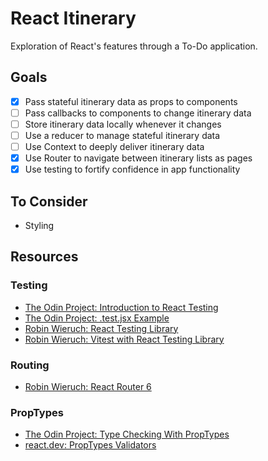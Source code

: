 # React Itinerary

Exploration of React's features through a To-Do application.

## Goals
* [x] Pass stateful itinerary data as props to components
* [ ] Pass callbacks to components to change itinerary data
* [ ] Store itinerary data locally whenever it changes
* [ ] Use a reducer to manage stateful itinerary data
* [ ] Use Context to deeply deliver itinerary data
* [x] Use Router to navigate between itinerary lists as pages
* [x] Use testing to fortify confidence in app functionality

## To Consider
- Styling

## Resources
### Testing
- [The Odin Project: Introduction to React Testing](https://www.theodinproject.com/lessons/node-path-react-new-introduction-to-react-testing)
- [The Odin Project: .test.jsx Example](https://github.com/TheOdinProject/theodinproject/blob/0886578d5b27a967e6bba2b31f212efe284d9413/app/javascript/components/project-submissions/components/__tests__/submissions-list.test.jsx)
- [Robin Wieruch: React Testing Library](https://www.robinwieruch.de/react-testing-library/)
- [Robin Wieruch: Vitest with React Testing Library](https://www.robinwieruch.de/vitest-react-testing-library/)

### Routing
- [Robin Wieruch: React Router 6](https://www.robinwieruch.de/react-router/)

### PropTypes
- [The Odin Project: Type Checking With PropTypes](https://www.theodinproject.com/lessons/node-path-react-new-type-checking-with-proptypes)
- [react.dev: PropTypes Validators](https://legacy.reactjs.org/docs/typechecking-with-proptypes.html#proptypes)